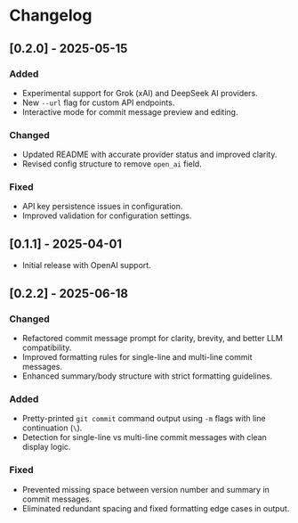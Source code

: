 # Changelog

## [0.2.0] - 2025-05-15
### Added
- Experimental support for Grok (xAI) and DeepSeek AI providers.
- New `--url` flag for custom API endpoints.
- Interactive mode for commit message preview and editing.

### Changed
- Updated README with accurate provider status and improved clarity.
- Revised config structure to remove `open_ai` field.

### Fixed
- API key persistence issues in configuration.
- Improved validation for configuration settings.

## [0.1.1] - 2025-04-01
- Initial release with OpenAI support.

## [0.2.2] - 2025-06-18
### Changed
- Refactored commit message prompt for clarity, brevity, and better LLM compatibility.
- Improved formatting rules for single-line and multi-line commit messages.
- Enhanced summary/body structure with strict formatting guidelines.

### Added
- Pretty-printed `git commit` command output using `-m` flags with line continuation (`\`).
- Detection for single-line vs multi-line commit messages with clean display logic.

### Fixed
- Prevented missing space between version number and summary in commit messages.
- Eliminated redundant spacing and fixed formatting edge cases in output.
